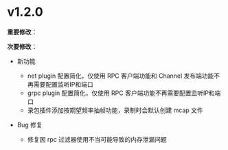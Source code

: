 # v1.2.0

**重要修改**：

**次要修改**：

- 新功能

  - net plugin 配置简化，仅使用 RPC 客户端功能和 Channel 发布端功能不再需要配置监听IP和端口
  - grpc plugin 配置简化，仅使用 RPC 客户端功能不再需要配置监听IP和端口
  - 录包插件添加按期望频率抽帧功能，录制时会默认创建 mcap 文件

- Bug 修复

  - 修复因 rpc 过滤器使用不当可能导致的内存泄漏问题


